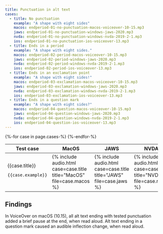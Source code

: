 ```yaml
---
title: Punctuation in alt text
cases:
  - title: No punctuation
    example: "A shape with eight sides"
    macos: endperiod-01-no-punctuation-macos-voiceover-10-15.mp3
    jaws: endperiod-01-no-punctuation-windows-jaws-2020.mp3
    nvda: endperiod-01-no-punctuation-windows-nvda-2019-2-1.mp3
    ios: endperiod-01-no-punctuation-ios-voiceover-13.mp3
  - title: Ends in a period
    example: "A shape with eight sides."
    macos: endperiod-02-period-macos-voiceover-10-15.mp3
    jaws: endperiod-02-period-windows-jaws-2020.mp3
    nvda: endperiod-02-period-windows-nvda-2019-2-1.mp3
    ios: endperiod-02-period-ios-voiceover-13.mp3
  - title: Ends in an exclamation point
    example: "A shape with eight sides!"
    macos: endperiod-03-exclamation-macos-voiceover-10-15.mp3
    jaws: endperiod-03-exclamation-windows-jaws-2020.mp3
    nvda: endperiod-03-exclamation-windows-nvda-2019-2-1.mp3
    ios: endperiod-03-exclamation-ios-voiceover-13.mp3
  - title: Ends in a question mark
    example: "A shape with eight sides?"
    macos: endperiod-04-question-macos-voiceover-10-15.mp3
    jaws: endperiod-04-question-windows-jaws-2020.mp3
    nvda: endperiod-04-question-windows-nvda-2019-2-1.mp3
    ios: endperiod-04-question-ios-voiceover-13.mp3
---
```


<table>
<thead>
<tr>
<th>Test case</th>
<th>MacOS</th>
<th>JAWS</th>
<th>NVDA</th>
<th>iOS</th>
</tr>
</thead>
<tbody>
{%-for case in page.cases-%}
<tr>
  <td>
    {{case.title}}
    <pre><code>{{case.example}}</code></pre>
  </td>
  <td>{% include audio.html case=case.title title="MacOS" file=case.macos %}</td>
  <td>{% include audio.html case=case.title title="JAWS" file=case.jaws %}</td>
  <td>{% include audio.html case=case.title title="NVDA" file=case.nvda %}</td>
  <td>{% include audio.html case=case.title title="iOS" file=case.ios %}</td>
</tr>
{%-endfor-%}
</tbody>
</table>

## Findings

In VoiceOver on macOS (10.15), all alt text ending with tested punctuation added a brief pause at the end, when read aloud. Alt text ending in a question mark caused an audible inflection change, when read aloud.
